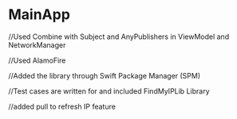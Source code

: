 # MainApp
//Used Combine with Subject and AnyPublishers in ViewModel and NetworkManager

//Used AlamoFire

//Added the library through Swift Package Manager (SPM)

//Test cases are written for and included FindMyIPLib Library

//added pull to refresh IP feature
